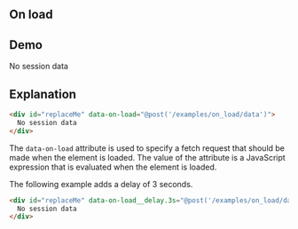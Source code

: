 ## On load

## Demo

<div
  id="replaceMe"
  data-on-load="@post('/examples/on_load/data')"
  >
  No session data
</div>

## Explanation

```html
<div id="replaceMe" data-on-load="@post('/examples/on_load/data')">
  No session data
</div>
```

The `data-on-load` attribute is used to specify a fetch request that should be made when the element is loaded. The value of the attribute is a JavaScript expression that is evaluated when the element is loaded. 

The following example adds a delay of 3 seconds.

```html
<div id="replaceMe" data-on-load__delay.3s="@post('/examples/on_load/data')">
  No session data
</div>
```